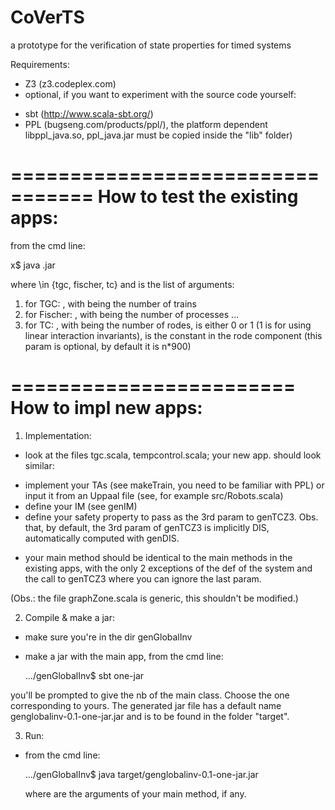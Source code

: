 # CoVerTS
a prototype for the verification of state properties for timed systems

Requirements:
- Z3 (z3.codeplex.com) 
- optional, if you want to experiment with the source code yourself:
 * sbt (http://www.scala-sbt.org/) 
 * PPL (bugseng.com/products/ppl/‎), the platform dependent libppl_java.so, ppl_java.jar must be copied inside the "lib" folder)


=================================
How to test the existing apps:  
=================================

from the cmd line:

x$ java <app-name>.jar <args>

where <app-name> \in {tgc, fischer, tc} and <args> is the list of arguments:
1. for TGC: <n>, with <n> being the number of trains 
2. for Fischer: <n>, with <n> being the number of processes ...
3. for TC: <n> <isLinInv> <beta>, with <n> being the number of rodes, <isLinInv> is either 0 or 1 (1 is for using linear interaction invariants), <beta> is the constant in the rode component (this param is optional, by default it is n*900)

========================
How to impl new apps:  
========================

1. Implementation:
 - look at the files tgc.scala, tempcontrol.scala; your new app. should look similar:
  * implement your TAs (see makeTrain, you need to be familiar with PPL) or input it from an Uppaal file (see, for example src/Robots.scala)
  * define your IM (see genIM)
  * define your safety property to pass as the 3rd param to genTCZ3. Obs. that, by default, the 3rd param of genTCZ3 is implicitly DIS, automatically computed with genDIS.
 - your main method should be identical to the main methods in the existing apps, with the only 2 exceptions of the def of the system and the call to genTCZ3 where you can ignore the last param.

(Obs.: the file graphZone.scala is generic, this shouldn't be modified.)
 
2. Compile & make a jar:
 - make sure you're in the dir genGlobalInv
 - make a jar with the main app, from the cmd line:
 
    .../genGlobalInv$ sbt one-jar

  you'll be prompted to give the nb of the main class. Choose the one corresponding to yours. The generated jar file has a default name genglobalinv-0.1-one-jar.jar and is to be found in the folder "target". 

3. Run: 
 - from the cmd line:
 
    .../genGlobalInv$ java target/genglobalinv-0.1-one-jar.jar <args>

   where <args> are the arguments of your main method, if any.
